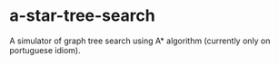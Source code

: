 # a-star-tree-search

A simulator of graph tree search using A* algorithm (currently only on portuguese idiom).
